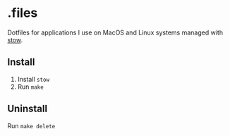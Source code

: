 # .files

Dotfiles for applications I use on MacOS and Linux systems managed with [stow](https://www.gnu.org/software/stow/).

## Install

1. Install `stow`
2. Run `make`

## Uninstall

Run `make delete`
